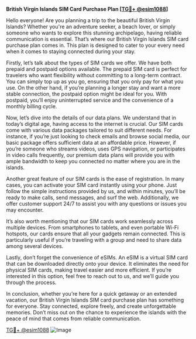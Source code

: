 **British Virgin Islands SIM Card Purchase Plan [[TG💪+ @esim1088](https://t.me/s/esim1088)]**

Hello everyone! Are you planning a trip to the beautiful British Virgin Islands? Whether you're an adventure seeker, a beach lover, or simply someone who wants to explore this stunning archipelago, having reliable communication is essential. That’s where our British Virgin Islands SIM card purchase plan comes in. This plan is designed to cater to your every need when it comes to staying connected during your stay.

Firstly, let’s talk about the types of SIM cards we offer. We have both prepaid and postpaid options available. The prepaid SIM card is perfect for travelers who want flexibility without committing to a long-term contract. You can simply top up as you go, ensuring that you only pay for what you use. On the other hand, if you’re planning a longer stay and want a more stable connection, the postpaid option might be ideal for you. With postpaid, you’ll enjoy uninterrupted service and the convenience of a monthly billing cycle.

Now, let’s dive into the details of our data plans. We understand that in today’s digital age, having access to the internet is crucial. Our SIM cards come with various data packages tailored to suit different needs. For instance, if you’re just looking to check emails and browse social media, our basic package offers sufficient data at an affordable price. However, if you’re someone who streams videos, uses GPS navigation, or participates in video calls frequently, our premium data plans will provide you with ample bandwidth to keep you connected no matter where you are in the islands.

Another great feature of our SIM cards is the ease of registration. In many cases, you can activate your SIM card instantly using your phone. Just follow the simple instructions provided by us, and within minutes, you’ll be ready to make calls, send messages, and surf the web. Additionally, we offer customer support 24/7 to assist you with any questions or issues you may encounter.

It’s also worth mentioning that our SIM cards work seamlessly across multiple devices. From smartphones to tablets, and even portable Wi-Fi hotspots, our cards ensure that all your gadgets remain connected. This is particularly useful if you’re traveling with a group and need to share data among several devices.

Lastly, don’t forget the convenience of eSIMs. An eSIM is a virtual SIM card that can be downloaded directly onto your device. It eliminates the need for physical SIM cards, making travel easier and more efficient. If you’re interested in this option, feel free to reach out to us, and we’ll guide you through the process.

In conclusion, whether you’re here for a quick getaway or an extended vacation, our British Virgin Islands SIM card purchase plan has something for everyone. Stay connected, explore freely, and create unforgettable memories. Don’t miss out on the chance to experience the islands with the peace of mind that comes from reliable communication.

[TG💪+ @esim1088](https://t.me/s/esim1088) ![Image](https://i.postimg.cc/Y0z9fWf4/image.png)